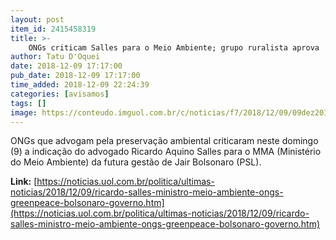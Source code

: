 ```yaml
---
layout: post
item_id: 2415458319
title: >-
    ONGs criticam Salles para o Meio Ambiente; grupo ruralista aprova
author: Tatu D'Oquei
date: 2018-12-09 17:17:00
pub_date: 2018-12-09 17:17:00
time_added: 2018-12-09 22:24:39
categories: [avisamos]
tags: []
image: https://conteudo.imguol.com.br/c/noticias/f7/2018/12/09/09dez2018----o-advogado-ricardo-salles-futuro-ministro-do-meio-ambiente-1544375764772_v2_615x300.jpg
---
```


ONGs que advogam pela preservação ambiental criticaram neste domingo (9) a indicação do advogado Ricardo Aquino Salles para o MMA (Ministério do Meio Ambiente) da futura gestão de Jair Bolsonaro (PSL).

**Link:** [https://noticias.uol.com.br/politica/ultimas-noticias/2018/12/09/ricardo-salles-ministro-meio-ambiente-ongs-greenpeace-bolsonaro-governo.htm](https://noticias.uol.com.br/politica/ultimas-noticias/2018/12/09/ricardo-salles-ministro-meio-ambiente-ongs-greenpeace-bolsonaro-governo.htm)

